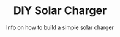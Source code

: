 ---
title: DIY Solar Charger
subtitle: Info on how to build a simple solar charger
thumbnail: assets/img/resources/solar-charger.jpg
link: https://wikifab.org/wiki/DIY_Solar_Charger/
---